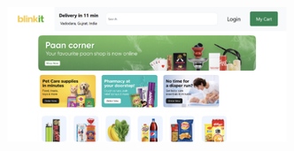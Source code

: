 ![](https://github.com/maneeshjangir999/Blinkit_Clone/blob/89f5866203808f548854413474cf8434347edd7a/Blinkit_home_page.png)
